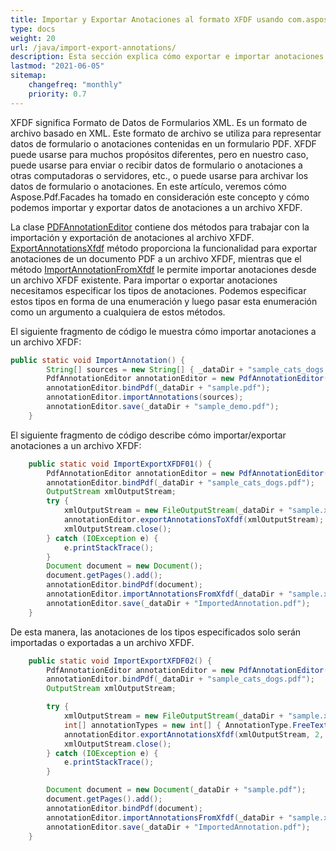 ```yaml
---
title: Importar y Exportar Anotaciones al formato XFDF usando com.aspose.pdf.facades
type: docs
weight: 20
url: /java/import-export-annotations/
description: Esta sección explica cómo exportar e importar anotaciones de un archivo PDF a XFDF con Aspose.PDF Facades.
lastmod: "2021-06-05"
sitemap:
    changefreq: "monthly"
    priority: 0.7
---
```


XFDF significa Formato de Datos de Formularios XML. Es un formato de archivo basado en XML. Este formato de archivo se utiliza para representar datos de formulario o anotaciones contenidas en un formulario PDF. XFDF puede usarse para muchos propósitos diferentes, pero en nuestro caso, puede usarse para enviar o recibir datos de formulario o anotaciones a otras computadoras o servidores, etc., o puede usarse para archivar los datos de formulario o anotaciones. En este artículo, veremos cómo Aspose.Pdf.Facades ha tomado en consideración este concepto y cómo podemos importar y exportar datos de anotaciones a un archivo XFDF.

La clase [PDFAnnotationEditor](https://reference.aspose.com/pdf/java/com.aspose.pdf.facades/PdfAnnotationEditor) contiene dos métodos para trabajar con la importación y exportación de anotaciones al archivo XFDF.
 [ExportAnnotationsXfdf](https://reference.aspose.com/pdf/java/com.aspose.pdf.facades/PdfAnnotationEditor#exportAnnotationsToXfdf-java.io.OutputStream-) método proporciona la funcionalidad para exportar anotaciones de un documento PDF a un archivo XFDF, mientras que el método [ImportAnnotationFromXfdf](https://reference.aspose.com/pdf/java/com.aspose.pdf.facades/PdfAnnotationEditor#importAnnotationFromXfdf-java.io.InputStream-) le permite importar anotaciones desde un archivo XFDF existente. Para importar o exportar anotaciones necesitamos especificar los tipos de anotaciones. Podemos especificar estos tipos en forma de una enumeración y luego pasar esta enumeración como un argumento a cualquiera de estos métodos.

El siguiente fragmento de código le muestra cómo importar anotaciones a un archivo XFDF:

```java
public static void ImportAnnotation() {
        String[] sources = new String[] { _dataDir + "sample_cats_dogs.pdf" };
        PdfAnnotationEditor annotationEditor = new PdfAnnotationEditor();
        annotationEditor.bindPdf(_dataDir + "sample.pdf");
        annotationEditor.importAnnotations(sources);
        annotationEditor.save(_dataDir + "sample_demo.pdf");
    }
```

El siguiente fragmento de código describe cómo importar/exportar anotaciones a un archivo XFDF:

```java
    public static void ImportExportXFDF01() {
        PdfAnnotationEditor annotationEditor = new PdfAnnotationEditor();
        annotationEditor.bindPdf(_dataDir + "sample_cats_dogs.pdf");
        OutputStream xmlOutputStream;
        try {
            xmlOutputStream = new FileOutputStream(_dataDir + "sample.xfdf");
            annotationEditor.exportAnnotationsToXfdf(xmlOutputStream);
            xmlOutputStream.close();
        } catch (IOException e) {
            e.printStackTrace();
        }
        Document document = new Document();
        document.getPages().add();
        annotationEditor.bindPdf(document);
        annotationEditor.importAnnotationsFromXfdf(_dataDir + "sample.xfdf");
        annotationEditor.save(_dataDir + "ImportedAnnotation.pdf");
    }
```

De esta manera, las anotaciones de los tipos especificados solo serán importadas o exportadas a un archivo XFDF.

```java
    public static void ImportExportXFDF02() {
        PdfAnnotationEditor annotationEditor = new PdfAnnotationEditor();
        annotationEditor.bindPdf(_dataDir + "sample_cats_dogs.pdf");
        OutputStream xmlOutputStream;

        try {
            xmlOutputStream = new FileOutputStream(_dataDir + "sample.xfdf");
            int[] annotationTypes = new int[] { AnnotationType.FreeText, AnnotationType.Text };
            annotationEditor.exportAnnotationsXfdf(xmlOutputStream, 2, 2, annotationTypes);
            xmlOutputStream.close();
        } catch (IOException e) {            
            e.printStackTrace();
        }

        Document document = new Document(_dataDir + "sample.pdf");
        document.getPages().add();
        annotationEditor.bindPdf(document);
        annotationEditor.importAnnotationsFromXfdf(_dataDir + "sample.xfdf");
        annotationEditor.save(_dataDir + "ImportedAnnotation.pdf");
    }
```